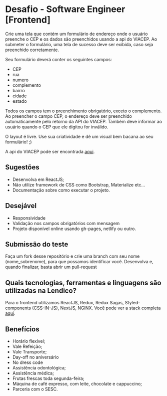 # Desafio - Software Engineer [Frontend]
  Crie uma tela que contém um formulário de endereço onde o usuário
  preenche o CEP e os dados são preenchidos usando a api do VIACEP. Ao submeter
  o formulário, uma tela de sucesso deve ser exibida, caso seja preenchido
  corretamente.

  Seu formulário deverá conter os seguintes campos:

  - CEP
  - rua
  - numero
  - complemento
  - bairro
  - cidade
  - estado

  Todos os campos tem o preenchimento obrigatório, exceto o complemento. Ao preencher o campo CEP,
  o endereço deve ser preenchido automaticamente pelo retorno da API do VIACEP.
  Também deve informar ao usuário quando o CEP que ele digitou for inválido.

  O layout é livre. Use sua criatividade e dê um visual bem bacana ao seu formulário! ;)

  A api do VIACEP pode ser encontrada [aqui](https://viacep.com.br/).

## Sugestões
  - Desenvolva em ReactJS;
  - Não utilize framework de CSS como Bootstrap, Materialize etc...
  - Documentação sobre como executar o projeto.

## Desejável
  - Responsividade
  - Validação nos campos obrigatórios com mensagem
  - Projeto disponível online usando gh-pages, netlify ou outro.

## Submissão do teste
  Faça um fork desse repositório e crie uma branch com seu nome (nome_sobrenome),
  para que possamos identificar você. Desenvolva e, quando finalizar, basta abrir
  um pull-request

## Quais tecnologias, ferramentas e linguagens são utilizadas na Lendico?
  Para o frontend utilizamos ReactJS, Redux, Redux Sagas, Styled-components
  (CSS-IN-JS), NextJS, NGINX. Você pode ver a stack completa [aqui](https://stackshare.io/lendico-brasil/lendico-brasil).

## Benefícios
  - Horário flexível;
  - Vale Refeição;
  - Vale Transporte;
  - Day-off no aniversário
  - No dress code
  - Assistência odontológica;
  - Assistência médica;
  - Frutas frescas toda segunda-feira;
  - Máquina de café expresso, com leite, chocolate e cappuccino;
  - Parceria com o SESC.
